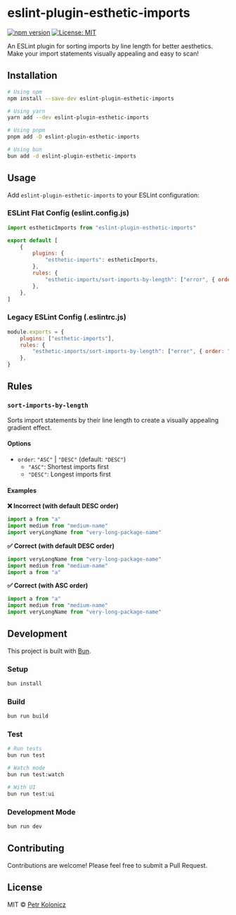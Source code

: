 # eslint-plugin-esthetic-imports

[![npm version](https://img.shields.io/npm/v/eslint-plugin-esthetic-imports.svg)](https://www.npmjs.com/package/eslint-plugin-esthetic-imports)
[![License: MIT](https://img.shields.io/badge/License-MIT-yellow.svg)](https://opensource.org/licenses/MIT)

An ESLint plugin for sorting imports by line length for better aesthetics. Make your import statements visually appealing and easy to scan!

## Installation

```bash
# Using npm
npm install --save-dev eslint-plugin-esthetic-imports

# Using yarn
yarn add --dev eslint-plugin-esthetic-imports

# Using pnpm
pnpm add -D eslint-plugin-esthetic-imports

# Using bun
bun add -d eslint-plugin-esthetic-imports
```

## Usage

Add `eslint-plugin-esthetic-imports` to your ESLint configuration:

### ESLint Flat Config (eslint.config.js)

```javascript
import estheticImports from "eslint-plugin-esthetic-imports"

export default [
    {
        plugins: {
            "esthetic-imports": estheticImports,
        },
        rules: {
            "esthetic-imports/sort-imports-by-length": ["error", { order: "DESC" }],
        },
    },
]
```

### Legacy ESLint Config (.eslintrc.js)

```javascript
module.exports = {
    plugins: ["esthetic-imports"],
    rules: {
        "esthetic-imports/sort-imports-by-length": ["error", { order: "DESC" }],
    },
}
```

## Rules

### `sort-imports-by-length`

Sorts import statements by their line length to create a visually appealing gradient effect.

#### Options

- `order`: `"ASC"` | `"DESC"` (default: `"DESC"`)
  - `"ASC"`: Shortest imports first
  - `"DESC"`: Longest imports first

#### Examples

**❌ Incorrect (with default DESC order)**

```javascript
import a from "a"
import medium from "medium-name"
import veryLongName from "very-long-package-name"
```

**✅ Correct (with default DESC order)**

```javascript
import veryLongName from "very-long-package-name"
import medium from "medium-name"
import a from "a"
```

**✅ Correct (with ASC order)**

```javascript
import a from "a"
import medium from "medium-name"
import veryLongName from "very-long-package-name"
```

## Development

This project is built with [Bun](https://bun.sh).

### Setup

```bash
bun install
```

### Build

```bash
bun run build
```

### Test

```bash
# Run tests
bun run test

# Watch mode
bun run test:watch

# With UI
bun run test:ui
```

### Development Mode

```bash
bun run dev
```

## Contributing

Contributions are welcome! Please feel free to submit a Pull Request.

## License

MIT © [Petr Kolonicz](https://github.com/hexrw)

